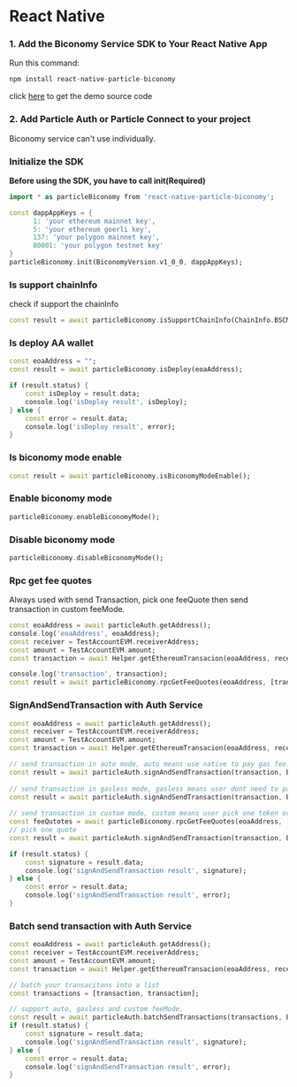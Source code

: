 # React Native

### 1. Add the Biconomy Service SDK to Your React Native App <a href="#add-sdks" id="add-sdks"></a>

Run this command:

```dart
npm install react-native-particle-biconomy
```

click [here](https://github.com/Particle-Network/particle-flutter/tree/master/particle-biconomy) to get the demo source code&#x20;

### 2. Add Particle Auth or Particle Connect to your project

Biconomy service can't use individually.

### Initialize the SDK

**Before using the SDK, you have to call init(Required)**&#x20;

```dart
import * as particleBiconomy from 'react-native-particle-biconomy';

const dappAppKeys = {
      1: 'your ethereum mainnet key',
      5: 'your ethereum goerli key',
      137: 'your polygon mainnet key',
      80001: 'your polygon testnet key'
}
particleBiconomy.init(BiconomyVersion.v1_0_0, dappAppKeys);
```

### Is support chainInfo

check if support the chainInfo

```dart
const result = await particleBiconomy.isSupportChainInfo(ChainInfo.BSCMainnet);
```

### Is deploy AA wallet

```dart
const eoaAddress = "";
const result = await particleBiconomy.isDeploy(eoaAddress);

if (result.status) {
    const isDeploy = result.data;
    console.log('isDeploy result', isDeploy);
} else {
    const error = result.data;
    console.log('isDeploy result', error);
}
```

### Is biconomy mode enable

```dart
const result = await particleBiconomy.isBiconomyModeEnable();
```

### Enable biconomy mode

```dart
particleBiconomy.enableBiconomyMode();
```

### Disable biconomy mode

```dart
particleBiconomy.disableBiconomyMode();
```

### Rpc get fee quotes

Always used with send Transaction, pick one feeQuote then send transaction in custom feeMode.

```dart
const eoaAddress = await particleAuth.getAddress();
console.log('eoaAddress', eoaAddress);
const receiver = TestAccountEVM.receiverAddress;
const amount = TestAccountEVM.amount;
const transaction = await Helper.getEthereumTransacion(eoaAddress, receiver, amount);

console.log('transaction', transaction);
const result = await particleBiconomy.rpcGetFeeQuotes(eoaAddress, [transaction]);
```

### SignAndSendTransaction with Auth Service

```dart
const eoaAddress = await particleAuth.getAddress();
const receiver = TestAccountEVM.receiverAddress;
const amount = TestAccountEVM.amount;
const transaction = await Helper.getEthereumTransacion(eoaAddress, receiver, amount);

// send transaction in auto mode, auto means use native to pay gas fee.
const result = await particleAuth.signAndSendTransaction(transaction, BiconomyFeeMode.auto())
    
// send transaction in gasless mode, gasless means user dont need to pay gas fee. 
const result = await particleAuth.signAndSendTransaction(transaction, BiconomyFeeMode.gasless())
        
// send transaction in custom mode, custom means user pick one token or native to pay gas fee. 
const feeQutotes = await particleBiconomy.rpcGetFeeQuotes(eoaAddress, [transaction]);
// pick one quote 
const result = await particleAuth.signAndSendTransaction(transaction, BiconomyFeeMode.custom(feeQutotes[0]))

if (result.status) {
    const signature = result.data;
    console.log('signAndSendTransaction result', signature);
} else {
    const error = result.data;
    console.log('signAndSendTransaction result', error);
}
```

### Batch send transaction with Auth Service

```dart
const eoaAddress = await particleAuth.getAddress();
const receiver = TestAccountEVM.receiverAddress;
const amount = TestAccountEVM.amount;
const transaction = await Helper.getEthereumTransacion(eoaAddress, receiver, amount);

// batch your transacitons into a list
const transactions = [transaction, transaction];

// support auto, gasless and custom feeMode.
const result = await particleAuth.batchSendTransactions(transactions, BiconomyFeeMode.auto);
if (result.status) {
    const signature = result.data;
    console.log('signAndSendTransaction result', signature);
} else {
    const error = result.data;
    console.log('signAndSendTransaction result', error);
}
```
